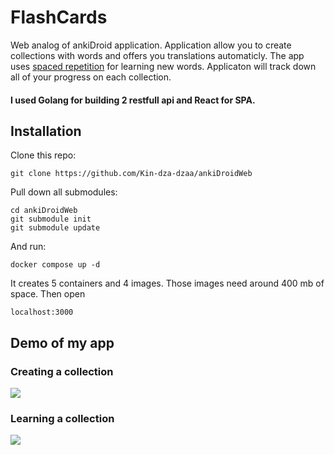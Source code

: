 FlashCards
=======

Web analog of ankiDroid application. Application allow you to create collections with words and offers you translations automaticly. 
The app uses [spaced repetition](https://en.wikipedia.org/wiki/Spaced_repetition) for learning new words.
Applicaton will track down all of your progress on each collection.

#### I used Golang for building 2 restfull api and React for SPA. 

Installation
------------

Clone this repo: 
	
	git clone https://github.com/Kin-dza-dzaa/ankiDroidWeb

Pull down all submodules:
	
	cd ankiDroidWeb
	git submodule init
	git submodule update

And run:
	
	docker compose up -d

It creates 5 containers and 4 images. Those images need around 400 mb of space.
Then open 
	
	localhost:3000


Demo of my app
------------

### Creating a collection

![](https://raw.github.com/Kin-dza-dzaa/ankiDroidWeb/main/spa_build/create_collection.gif)


### Learning a collection


![](https://raw.github.com/Kin-dza-dzaa/ankiDroidWeb/main/spa_build/learn_collection.gif)